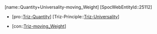 ﻿---
type: TrizContradiction
aliases:
- Quantity+Universality-moving_Weight
license: CC BY-SA 4.0
copyright: https://github.com/SpocWeb
IsDeleted: false
IsReadOnly: false
Confidential: public
tags: 
- Triz/Contradiction
---
[name::Quantity+Universality-moving_Weight]
[SpocWebEntityId::25112]
+ [pro::[Triz-Quantity](tech/Triz/Parameter/Triz-Quantity.md)]
[Triz-Principle::[Triz-Universality](tech/Triz/Principle/Triz-Universality.md)]
- [con::[Triz-moving_Weight](tech/Triz/Parameter/Triz-moving_Weight.md)]

